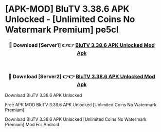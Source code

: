 # [APK-MOD] BluTV 3.38.6 APK Unlocked - [Unlimited Coins No Watermark Premium] pe5cl



<div align="center">
<h3>🔴 Download [Server1] 👉👉 <a href="https://momento.my/?title=BluTV_3.38.6_APK_Unlocked">BluTV 3.38.6 APK Unlocked Mod Apk</a></h3><br>

<h3>🔴 Download [Server2] 👉👉 <a href="https://momento.my/?title=BluTV_3.38.6_APK_Unlocked">BluTV 3.38.6 APK Unlocked Mod Apk</a></h3>
</div>



Download BluTV 3.38.6 APK Unlocked 

Free APK MOD BluTV 3.38.6 APK Unlocked [Unlimited Coins No Watermark Premium]

Download BluTV 3.38.6 APK Unlocked [Unlimited Coins No Watermark Premium] Mod For Android
